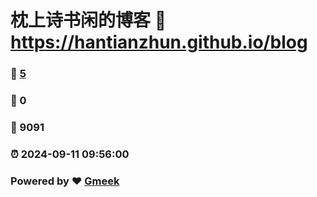 # 枕上诗书闲的博客 :link: https://hantianzhun.github.io/blog 
### :page_facing_up: [5](https://hantianzhun.github.io/blog/tag.html) 
### :speech_balloon: 0 
### :hibiscus: 9091 
### :alarm_clock: 2024-09-11 09:56:00 
### Powered by :heart: [Gmeek](https://github.com/Meekdai/Gmeek)
